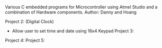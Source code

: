 Various C embedded programs for Microcontroller using Atmel Studio and a combination of Hardware components.
Author: Danny and Hoang

Project 2: (Digital Clock)
- Allow user to set time and date using 16x4 Keypad 
Project 3:

Project 4:
Project 5: 
